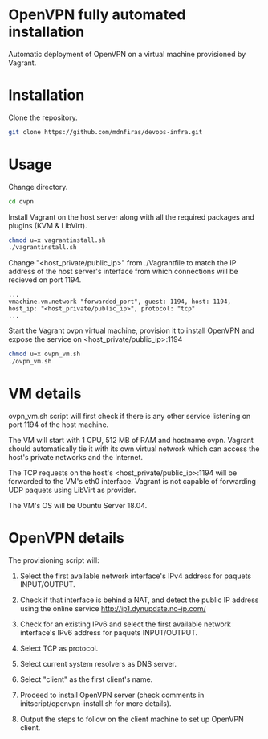 # OpenVPN fully automated installation

Automatic deployment of OpenVPN on a virtual machine provisioned by Vagrant.

# Installation

Clone the repository.
```bash
git clone https://github.com/mdnfiras/devops-infra.git
```

# Usage

Change directory.

```bash
cd ovpn
```

Install Vagrant on the host server along with all the required packages and plugins (KVM & LibVirt).


```bash
chmod u=x vagrantinstall.sh
./vagrantinstall.sh
```

Change "<host_private/public_ip>" from ./Vagrantfile to match the IP address of the host server's interface from which connections will be recieved on port 1194.


```
...
vmachine.vm.network "forwarded_port", guest: 1194, host: 1194, host_ip: "<host_private/public_ip>", protocol: "tcp"
...
```

Start the Vagrant ovpn virtual machine, provision it to install OpenVPN and expose the service on <host_private/public_ip>:1194

```bash
chmod u=x ovpn_vm.sh
./ovpn_vm.sh
```

# VM details
ovpn_vm.sh script will first check if there is any other service listening on port 1194 of the host machine.

The VM will start with 1 CPU, 512 MB of RAM and hostname ovpn. Vagrant should automatically tie it with its own virtual network which can access the host's private networks and the Internet.

The TCP requests on the host's <host_private/public_ip>:1194 will be forwarded to the VM's eth0 interface. Vagrant is not capable of forwarding UDP paquets using LibVirt as provider.

The VM's OS will be Ubuntu Server 18.04.

# OpenVPN details
The provisioning script will:

1) Select the first available network interface's IPv4 address for paquets INPUT/OUTPUT.

2) Check if that interface is behind a NAT, and detect the public IP address using the online service http://ip1.dynupdate.no-ip.com/

3) Check for an existing IPv6 and select the first available network interface's IPv6 address for paquets INPUT/OUTPUT.

4) Select TCP as protocol.

5) Select current system resolvers as DNS server.

6) Select "client" as the first client's name.

7) Proceed to install OpenVPN server (check comments in initscript/openvpn-install.sh for more details).

8) Output the steps to follow on the client machine to set up OpenVPN client.